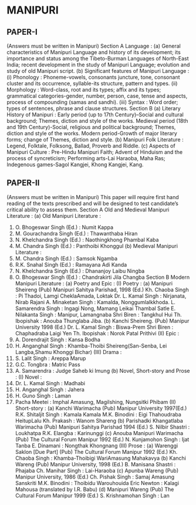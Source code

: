 
# MANIPURI 


## PAPER-I 
(Answers must be written in Manipuri) 
Section A 
Language : 
 (a) General characteristics of Manipuri Language and history of its development; its importance and status 
among the Tibeto-Burman Languages of North-East India; recent development in the study of Manipuri 
Language; evolution and study of old Manipuri script. 
(b) Significant features of Manipuri Language : 
 (i) Phonology : Phoneme-vowels, consonants juncture, tone, consonant cluster and its occurrence, 
syllable-its structure, pattern and types. 
 (ii) Morphology : Word-class, root and its types; affix and its types; grammatical categories-gender, 
number, person, case, tense and aspects, process of compounding (samas and sandhi). 
 (iii) Syntax : Word order; types of sentences, phrase and clause structures. 
Section B 
 (a) Literary History of Manipuri : 
 Early period (up to 17th Century)–Social and cultural background; Themes, diction and style of the 
works. 
 Medieval period (18th and 19th Century)-Social, religious and political background; Themes, diction and 
style of the works. 
 Modern period-Growth of major literary forms; change of Themes, diction and style. 
(b) Manipuri Folk Literature : 
 Legend, Folktale, Folksong, Ballad, Proverb and Riddle. 
 (c) Aspects of Manipuri Culture : 
 Pre-Hindu Manipuri Faith; Advent of Hinduism and the process of syncreticism; 
 Performing arts-Lai Haraoba, Maha Ras; 
 Indegenous games-Sagol Kangjei, Khong Kangjei, Kang. 



## PAPER-II 
(Answers must be written in Manipuri) 
This paper will require first hand reading of the texts prescribed and will be designed to test candidate’s 
critical ability to assess them. 
Section A 
Old and Medieval Manipuri Literature : 
 (a) Old Manipuri Literature : 
1. O. Bhogeswar Singh (Ed.) : Numit Kappa 
2. M. Gourachandra Singh (Ed.) : Thawanthaba Hiran 
3. N. Khelchandra Singh (Ed.) : Naothingkhong 
 Phambal Kaba 
4. M. Chandra Singh (Ed.) : Panthoibi Khonggul 
(b) Medieval Manipuri Literature : 
1. M. Chandra Singh (Ed.) : Samsok Ngamba 
2. R.K. Snahal Singh (Ed.) : Ramayana Adi Kanda 
3. N. Khelchandra Singh (Ed.) : Dhananjoy Laibu Ningba 
4. O. Bhogeswar Singh (Ed.) : Chandrakirti Jila Changba 
Section B 
 Modern Manipuri Literature : 
(a) Poetry and Epic : 
(I) Poetry : 
(a) Manipuri Sheireng (Pub) Manipuri Sahitya Parishad, 1998 (Ed.) 
 Kh. Chaoba Singh : Pi Thadoi, Lamgi CheklaAmada, Loktak 
 Dr. L. Kamal Singh : Nirjanata, Nirab Rajani 
 A. Minaketan Singh : Kamalda, Nonggumlalkkhoda. 
 L. Samarendra Singh : Ingagi Nong, Mamang Leikai Thambal Satle 
 E. Nilakanta Singh : Manipur, Lamangnaba 
 Shri Biren : Tangkhul Hui 
 Th. Ibopishak : Anouba Thunglaba Jiba. 
(b) Kanchi Sheireng. (Pub) Manipur University 1998 (Ed.) 
 Dr. L. Kamal Singh : Biswa-Prem 
 Shri Biren : Chaphadraba Laigi Yen 
 Th. Ibopishak : Norok Patal Prithivi 
(II) Epic : 
1. A. Dorendrajit Singh : Kansa Bodha 
2. H. Anganghal Singh : Khamba-Thoibi Sheireng(San-Senba, Lei Langba,Shamu Khonggi Bichar) 
(III) Drama : 
1. S. Lalit Singh : Areppa Marup 
2. G.C. Tongbra : Matric Pass 
3. A. Samarendra : Judge Saheb ki Imung 
(b) Novel, Short-story and Prose : 
(I) Novel : 
1. Dr. L. Kamal Singh : Madhabi 
2. H. Anganghal Singh : Jahera 
3. H. Guno Singh : Laman 
4. Pacha Meetei : Imphal Amasung, MagiIshing, Nungsitki Phibam 
(II) Short-story : 
(a) Kanchi Warimacha (Pub) Manipur University 1997(Ed.) 
 R.K. Shitaljit Singh : Kamala Kamala 
 M.K. Binodini : Eigi Thahoudraba HeitupLalu 
 Kh. Prakash : Wanom Shareng 
(b) Parishadki Khangatlaba Warimacha (Pub) Manipuri Sahitya Parishad 1994 (Ed.) 
 S. Nilbir Shastri : Loukhatpa 
 R.K. Elangba : Karinunggi 
(c) Anouba Manipuri Warimacha (Pub) The Cultural Forum Manipur 1992 (Ed.) 
 N. Kunjamohon Singh : Ijat Tanba 
 E. Dinamani : Nongthak Khongnang 
(III) Prose : 
(a) Warenggi Saklon [Due Part] (Pub) The Cultural Forum Manipur 1992 (Ed.) 
 Kh. Chaoba Singh : Khamba-Thoibigi WariAmasung Mahakavya 
(b) Kanchi Wareng (Pub) Manipur University, 1998 (Ed.) 
 B. Manisana Shastri : Phajaba 
 Ch. Manihar Singh : Lai-Haraoba 
(c) Apunba Wareng (Pub) Manipur University, 1986 (Ed.) 
 Ch. Pishak Singh : Samaj Amasung Sanskriti 
 M.K. Binodini : Thoibidu Warouhouida 
 Eric Newton : Kalagi Mahousa (translated by I.R. Babu) 
(d) Manipuri Wareng (Pub) The Cultural Forum Manipur 1999 (Ed.) 
 S. Krishnamohan Singh : Lan 

